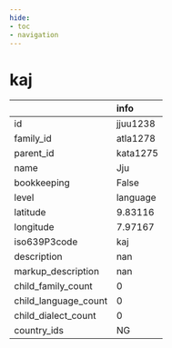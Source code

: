 ```yaml
---
hide:
- toc
- navigation
---
```

# kaj
|                      | info     |
|:---------------------|:---------|
| id                   | jjuu1238 |
| family_id            | atla1278 |
| parent_id            | kata1275 |
| name                 | Jju      |
| bookkeeping          | False    |
| level                | language |
| latitude             | 9.83116  |
| longitude            | 7.97167  |
| iso639P3code         | kaj      |
| description          | nan      |
| markup_description   | nan      |
| child_family_count   | 0        |
| child_language_count | 0        |
| child_dialect_count  | 0        |
| country_ids          | NG       |